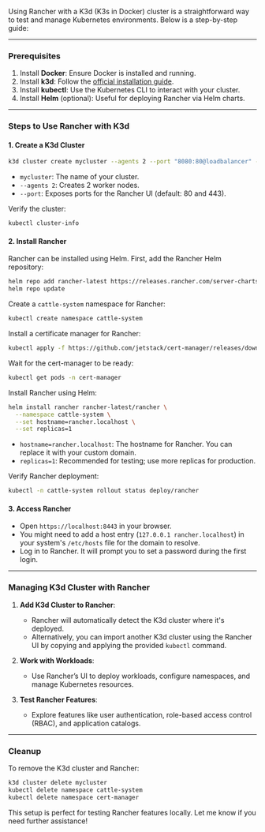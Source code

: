 Using Rancher with a K3d (K3s in Docker) cluster is a straightforward way to test and manage Kubernetes environments. Below is a step-by-step guide:

---

### **Prerequisites**
1. Install **Docker**: Ensure Docker is installed and running.
2. Install **k3d**: Follow the [official installation guide](https://k3d.io/#installation).
3. Install **kubectl**: Use the Kubernetes CLI to interact with your cluster.
4. Install **Helm** (optional): Useful for deploying Rancher via Helm charts.

---

### **Steps to Use Rancher with K3d**

#### **1. Create a K3d Cluster**
```bash
k3d cluster create mycluster --agents 2 --port "8080:80@loadbalancer" --port "8443:443@loadbalancer"
```
- `mycluster`: The name of your cluster.
- `--agents 2`: Creates 2 worker nodes.
- `--port`: Exposes ports for the Rancher UI (default: 80 and 443).

Verify the cluster:
```bash
kubectl cluster-info
```

#### **2. Install Rancher**
Rancher can be installed using Helm. First, add the Rancher Helm repository:
```bash
helm repo add rancher-latest https://releases.rancher.com/server-charts/latest
helm repo update
```

Create a `cattle-system` namespace for Rancher:
```bash
kubectl create namespace cattle-system
```

Install a certificate manager for Rancher:
```bash
kubectl apply -f https://github.com/jetstack/cert-manager/releases/download/v1.11.1/cert-manager.yaml
```
Wait for the cert-manager to be ready:
```bash
kubectl get pods -n cert-manager
```

Install Rancher using Helm:
```bash
helm install rancher rancher-latest/rancher \
  --namespace cattle-system \
  --set hostname=rancher.localhost \
  --set replicas=1
```

- `hostname=rancher.localhost`: The hostname for Rancher. You can replace it with your custom domain.
- `replicas=1`: Recommended for testing; use more replicas for production.

Verify Rancher deployment:
```bash
kubectl -n cattle-system rollout status deploy/rancher
```

#### **3. Access Rancher**
- Open `https://localhost:8443` in your browser.
- You might need to add a host entry (`127.0.0.1 rancher.localhost`) in your system's `/etc/hosts` file for the domain to resolve.
- Log in to Rancher. It will prompt you to set a password during the first login.

---

### **Managing K3d Cluster with Rancher**
1. **Add K3d Cluster to Rancher**:
   - Rancher will automatically detect the K3d cluster where it's deployed.
   - Alternatively, you can import another K3d cluster using the Rancher UI by copying and applying the provided `kubectl` command.

2. **Work with Workloads**:
   - Use Rancher’s UI to deploy workloads, configure namespaces, and manage Kubernetes resources.

3. **Test Rancher Features**:
   - Explore features like user authentication, role-based access control (RBAC), and application catalogs.

---

### **Cleanup**
To remove the K3d cluster and Rancher:
```bash
k3d cluster delete mycluster
kubectl delete namespace cattle-system
kubectl delete namespace cert-manager
```

This setup is perfect for testing Rancher features locally. Let me know if you need further assistance!
